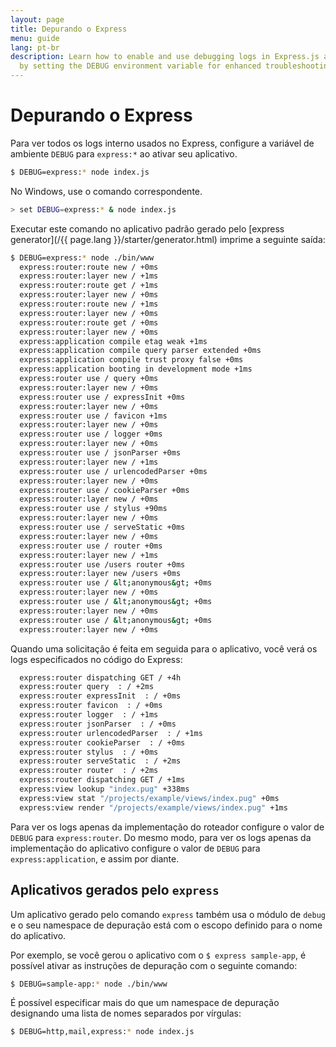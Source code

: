 ```yaml
---
layout: page
title: Depurando o Express
menu: guide
lang: pt-br
description: Learn how to enable and use debugging logs in Express.js applications
  by setting the DEBUG environment variable for enhanced troubleshooting.
---
```


# Depurando o Express

Para ver todos os logs interno usados no Express, configure a
variável de ambiente `DEBUG` para
`express:*` ao ativar seu aplicativo.

```bash
$ DEBUG=express:* node index.js
```

No Windows, use o comando correspondente.

```bash
> set DEBUG=express:* & node index.js
```

Executar este comando no aplicativo padrão gerado pelo
[express generator](/{{ page.lang }}/starter/generator.html) imprime a seguinte saída:

```bash
$ DEBUG=express:* node ./bin/www
  express:router:route new / +0ms
  express:router:layer new / +1ms
  express:router:route get / +1ms
  express:router:layer new / +0ms
  express:router:route new / +1ms
  express:router:layer new / +0ms
  express:router:route get / +0ms
  express:router:layer new / +0ms
  express:application compile etag weak +1ms
  express:application compile query parser extended +0ms
  express:application compile trust proxy false +0ms
  express:application booting in development mode +1ms
  express:router use / query +0ms
  express:router:layer new / +0ms
  express:router use / expressInit +0ms
  express:router:layer new / +0ms
  express:router use / favicon +1ms
  express:router:layer new / +0ms
  express:router use / logger +0ms
  express:router:layer new / +0ms
  express:router use / jsonParser +0ms
  express:router:layer new / +1ms
  express:router use / urlencodedParser +0ms
  express:router:layer new / +0ms
  express:router use / cookieParser +0ms
  express:router:layer new / +0ms
  express:router use / stylus +90ms
  express:router:layer new / +0ms
  express:router use / serveStatic +0ms
  express:router:layer new / +0ms
  express:router use / router +0ms
  express:router:layer new / +1ms
  express:router use /users router +0ms
  express:router:layer new /users +0ms
  express:router use / &lt;anonymous&gt; +0ms
  express:router:layer new / +0ms
  express:router use / &lt;anonymous&gt; +0ms
  express:router:layer new / +0ms
  express:router use / &lt;anonymous&gt; +0ms
  express:router:layer new / +0ms
```

Quando uma solicitação é feita em seguida para o aplicativo,
você verá os logs especificados no código do Express:

```bash
  express:router dispatching GET / +4h
  express:router query  : / +2ms
  express:router expressInit  : / +0ms
  express:router favicon  : / +0ms
  express:router logger  : / +1ms
  express:router jsonParser  : / +0ms
  express:router urlencodedParser  : / +1ms
  express:router cookieParser  : / +0ms
  express:router stylus  : / +0ms
  express:router serveStatic  : / +2ms
  express:router router  : / +2ms
  express:router dispatching GET / +1ms
  express:view lookup "index.pug" +338ms
  express:view stat "/projects/example/views/index.pug" +0ms
  express:view render "/projects/example/views/index.pug" +1ms
```

Para ver os logs apenas da implementação do roteador configure
o valor de `DEBUG` para
`express:router`. Do mesmo modo, para ver os logs
apenas da implementação do aplicativo configure o valor de
`DEBUG` para `express:application`,
e assim por diante.

## Aplicativos gerados pelo `express`

Um aplicativo gerado pelo comando `express`
também usa o módulo de `debug` e o seu namespace de
depuração está com o escopo definido para o nome do aplicativo.

Por exemplo, se você gerou o aplicativo com o `$ express
sample-app`, é possível ativar as instruções de depuração
com o seguinte comando:

```bash
$ DEBUG=sample-app:* node ./bin/www
```

É possível especificar mais do que um namespace de depuração
designando uma lista de nomes separados por vírgulas:

```bash
$ DEBUG=http,mail,express:* node index.js
```
